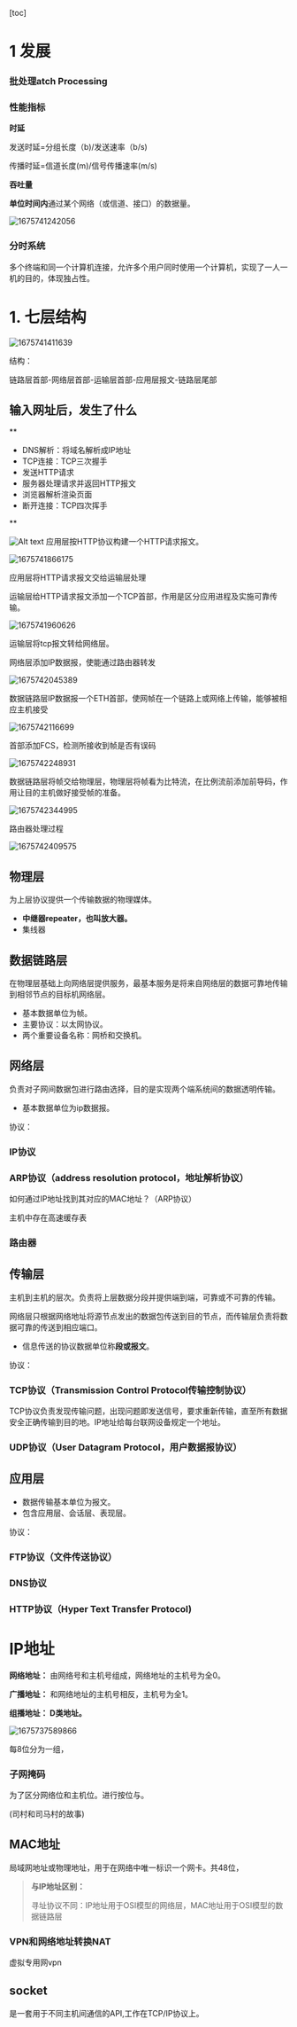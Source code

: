 [toc]

# 1 发展

### 批处理atch Processing 




### 性能指标

**时延**

发送时延=分组长度（b)/发送速率（b/s)

传播时延=信道长度(m)/信号传播速率(m/s)

**吞吐量**

**单位时间内**通过某个网络（或信道、接口）的数据量。

![1675741242056](image/computeNet/1675741242056.png)


### 分时系统

多个终端和同一个计算机连接，允许多个用户同时使用一个计算机，实现了一人一机的目的，体现独占性。



# 1. 七层结构


![1675741411639](image/computeNet/1675741411639.png)


结构：

链路层首部-网络层首部-运输层首部-应用层报文-链路层尾部



## 输入网址后，发生了什么


**
+ DNS解析：将域名解析成IP地址
+ TCP连接：TCP三次握手
+ 发送HTTP请求
+ 服务器处理请求并返回HTTP报文
+ 浏览器解析渲染页面
+ 断开连接：TCP四次挥手
  
**

![Alt text](https://pic4.zhimg.com/v2-fd6349571db925bc12b9e0d320dd6f1b_b.jpg)
应用层按HTTP协议构建一个HTTP请求报文。

![1675741866175](image/computeNet/1675741866175.png)

应用层将HTTP请求报文交给运输层处理

运输层给HTTP请求报文添加一个TCP首部，作用是区分应用进程及实施可靠传输。

![1675741960626](image/computeNet/1675741960626.png)

运输层将tcp报文转给网络层。

网络层添加IP数据报，使能通过路由器转发

![1675742045389](image/computeNet/1675742045389.png)

数据链路层IP数据报一个ETH首部，使网帧在一个链路上或网络上传输，能够被相应主机接受

![1675742116699](image/computeNet/1675742116699.png)

首部添加FCS，检测所接收到帧是否有误码

![1675742248931](image/computeNet/1675742248931.png)

数据链路层将帧交给物理层，物理层将帧看为比特流，在比例流前添加前导码，作用让目的主机做好接受帧的准备。

![1675742344995](image/computeNet/1675742344995.png)

路由器处理过程

![1675742409575](image/computeNet/1675742409575.png)


## 物理层

为上层协议提供一个传输数据的物理媒体。

+ **中继器repeater，也叫放大器。**
+ 集线器

## 数据链路层

在物理层基础上向网络层提供服务，最基本服务是将来自网络层的数据可靠地传输到相邻节点的目标机网络层。

+ 基本数据单位为帧。
+ 主要协议：以太网协议。
+ 两个重要设备名称：网桥和交换机。

## 网络层

负责对子网间数据包进行路由选择，目的是实现两个端系统间的数据透明传输。

+ 基本数据单位为ip数据报。

协议：

### IP协议

### ARP协议（address resolution protocol，地址解析协议）

如何通过IP地址找到其对应的MAC地址？（ARP协议）

主机中存在高速缓存表






### 路由器

## 传输层

主机到主机的层次。负责将上层数据分段并提供端到端，可靠或不可靠的传输。

网络层只根据网络地址将源节点发出的数据包传送到目的节点，而传输层负责将数据可靠的传送到相应端口。

+ 信息传送的协议数据单位称**段或报文**。

协议：

### TCP协议（Transmission Control Protocol传输控制协议）

TCP协议负责发现传输问题，出现问题即发送信号，要求重新传输，直至所有数据安全正确传输到目的地。IP地址给每台联网设备规定一个地址。




### UDP协议（User Datagram Protocol，用户数据报协议）

## 应用层

+ 数据传输基本单位为报文。
+ 包含应用层、会话层、表现层。

协议：

### FTP协议（文件传送协议）

### DNS协议

### HTTP协议（Hyper Text Transfer Protocol)

# IP地址

**网络地址：** 由网络号和主机号组成，网络地址的主机号为全0。

**广播地址：** 和网络地址的主机号相反，主机号为全1。

**组播地址： D类地址。**

![1675737589866](image/computeNet/1675737589866.png)


每8位分为一组，













### 子网掩码

为了区分网络位和主机位。进行按位与。

(司村和司马村的故事)




## MAC地址

局域网地址或物理地址，用于在网络中唯一标识一个网卡。共48位，



> **与IP地址区别：**
>
> 寻址协议不同：IP地址用于OSI模型的网络层，MAC地址用于OSI模型的数据链路层





### VPN和网络地址转换NAT

虚拟专用网vpn



## socket 
是一套用于不同主机间通信的API,工作在TCP/IP协议上。





